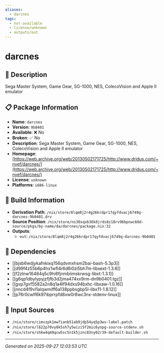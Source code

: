 ```yaml
---
aliases:
  - darcnes
tags:
  - not-available
  - license/unknown
  - outputs/out
---
```


# darcnes

## 📝 Description

Sega Master System, Game Gear, SG-1000, NES, ColecoVision and Apple II emulator

## 📋 Package Information

- **Name**: `darcnes`
- **Version**: `9b0401`
- **Available**: ❌ No
- **Broken**: ✅ No
- **Description**: Sega Master System, Game Gear, SG-1000, NES, ColecoVision and Apple II emulator
- **Homepage**: [https://web.archive.org/web/20130502171725/http://www.dridus.com/~nyef/darcnes/](https://web.archive.org/web/20130502171725/http://www.dridus.com/~nyef/darcnes/)
- **License**: `unknown`
- **Platforms**: `i686-linux`

## 🔧 Build Information

- **Derivation Path**: `/nix/store/8lqm8j2r4g26krdpr17qyfdvacj6749q-darcnes-9b0401.drv`
- **Source Position**: `/nix/store/ns30sqxb36k8jrds8z18rv96bpnwc60d-source/pkgs/by-name/da/darcnes/package.nix:32`
- **Outputs**:
  - `out`:  `/nix/store/8lqm8j2r4g26krdpr17qyfdvacj6749q-darcnes-9b0401`

## 🔗 Dependencies

- [[bjsb6wdjykafnkixq156qdvmxhsm2bai-bash-5.3p3]]
- [[d99f4z55b6p4hx1wfl4r6d6i0zi5bh7m-libxext-1.3.6]]
- [[f2zlnw16484q5c9hi6fjnmbiimskrwsg-libxt-1.3.1]]
- [[g6qp1dbylypyjzfjfb3d2jma474xx9rm-dn9b0401.tgz]]
- [[gvp7gvf5582a2n8q1a4lf94dxs94bxhc-libxaw-1.0.16]]
- [[nncd4f9vl1alqwmiff6a138ppbsgbp5l-libx11-1.8.12]]
- [[p76r0cwlf6k97ibprrpfd8xw0r8wc3nx-stdenv-linux]]

## 📁 Input Sources

- `/nix/store/cimvzpk1mw7ianb51ab9jdp54yq5p3wv-label.patch`
- `/nix/store/l622p70vy8k5sh7y5wizi5f2mic6ynpg-source-stdenv.sh`
- `/nix/store/shkw4qm9qcw5sc5n1k5jznc83ny02r39-default-builder.sh`

---
*Generated on 2025-09-27 12:03:53 UTC*

